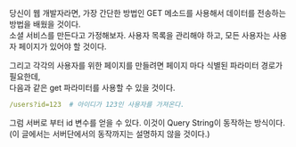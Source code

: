 당신이 웹 개발자라면, 가장 간단한 방법인 GET 메소드를 사용해서 데이터를 전송하는 방법을 배웠을 것이다.  
소셜 서비스를 만든다고 가정해보자. 사용자 목록을 관리해야 하고, 모든 사용자는 사용자 페이지가 있어야 할 것이다.

그리고 각각의 사용자를 위한 페이지를 만들려면 페이지 마다 식별된 파라미터 경로가 필요한데,  
다음과 같은 get 파라미터를 사용할 수 있을 것이다.

```yml
/users?id=123  # 아이디가 123인 사용자를 가져온다.
```

그럼 서버로 부터 id 변수를 얻을 수 있다. 이것이 Query String이 동작하는 방식이다.  
(이 글에서는 서버단에서의 동작까지는 설명하지 않을 것이다.)
